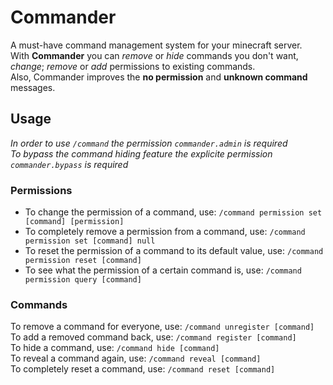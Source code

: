 # Commander
A must-have command management system for your minecraft server.<br/>
With **Commander** you can _remove_ or _hide_ commands you don't want,<br/>
_change_; _remove_ or _add_ permissions to existing commands.<br/>
Also, Commander improves the **no permission** and **unknown command** messages.

## Usage

_In order to use `/command` the permission `commander.admin` is required_<br/>
_To bypass the command hiding feature the explicite permission `commander.bypass` is required_

### Permissions

- To change the permission of a command, use: `/command permission set [command] [permission]`<br/>
- To completely remove a permission from a command, use: `/command permission set [command] null`<br/>
- To reset the permission of a command to its default value, use: `/command permission reset [command]`<br/>
- To see what the permission of a certain command is, use: `/command permission query [command]`

### Commands

To remove a command for everyone, use: `/command unregister [command]`<br/>
To add a removed command back, use: `/command register [command]`<br/>
To hide a command, use: `/command hide [command]`<br/>
To reveal a command again, use: `/command reveal [command]`<br/>
To completely reset a command, use: `/command reset [command]`
